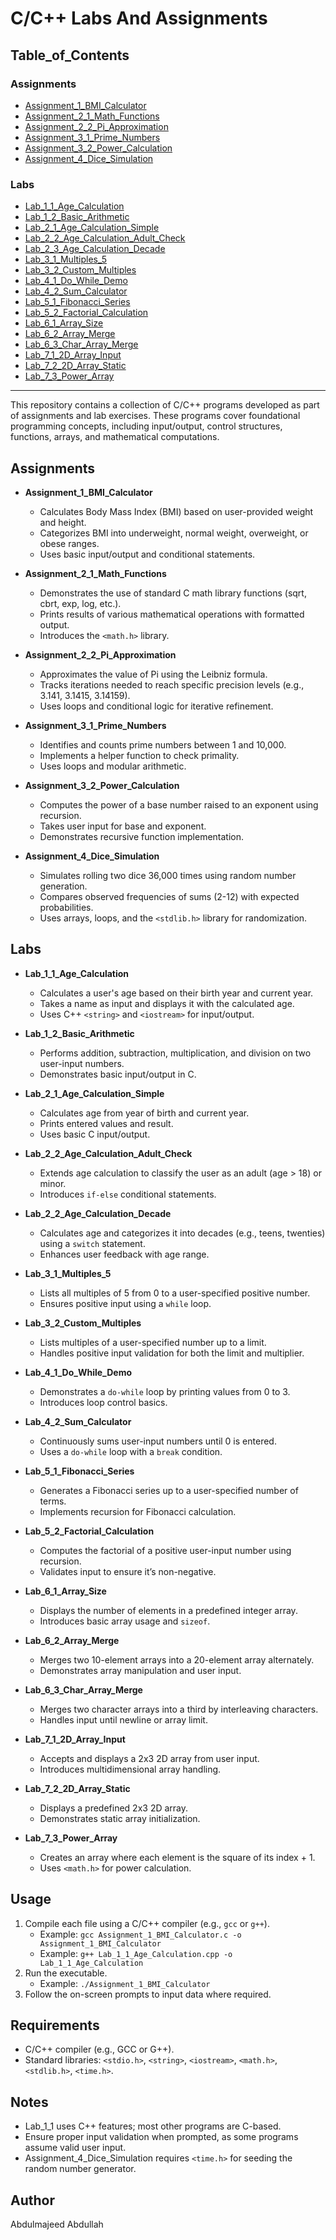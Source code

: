 # C/C++ Labs And Assignments

## Table_of_Contents

### Assignments
- [Assignment_1_BMI_Calculator](#Assignment_1\bmi_calculator)
- [Assignment_2_1_Math_Functions](#Assignment_2/math_functions)
- [Assignment_2_2_Pi_Approximation](#Assignment_2/pi_approximation)
- [Assignment_3_1_Prime_Numbers](#Assignment_3/prime_numbers)
- [Assignment_3_2_Power_Calculation](#Assignment_3/power_calculation)
- [Assignment_4_Dice_Simulation](#Assignment_4/dice_roll_simulation)

### Labs
- [Lab_1_1_Age_Calculation](#Lab1/calculate_user_age)
- [Lab_1_2_Basic_Arithmetic](#Lab1/basic_arithmetic)
- [Lab_2_1_Age_Calculation_Simple](#Lab2/age_calculator)
- [Lab_2_2_Age_Calculation_Adult_Check](#Lab2/check_age_calculator)
- [Lab_2_3_Age_Calculation_Decade](#Lab2/calculator_age_group)
- [Lab_3_1_Multiples_5](#Lab3/multiples_number)
- [Lab_3_2_Custom_Multiples](#Lab3/calculating_multiples)
- [Lab_4_1_Do_While_Demo](#Lab4/use_do_while_loop)
- [Lab_4_2_Sum_Calculator](#Lab4/use_do_while_loop_v2)
- [Lab_5_1_Fibonacci_Series](#Lab5/fibonacci_series)
- [Lab_5_2_Factorial_Calculation](#Lab5/factorial_number)
- [Lab_6_1_Array_Size](#Lab6/number_elements_array)
- [Lab_6_2_Array_Merge](#Lab6/merge_two_arrays)
- [Lab_6_3_Char_Array_Merge](#Lab6/merge_two_char_arrays)
- [Lab_7_1_2D_Array_Input](#Lab7/2d_array_input)
- [Lab_7_2_2D_Array_Static](#Lab7/2d_array_predefined)
- [Lab_7_3_Power_Array](#Lab7/dynamic_array_squares)

---

This repository contains a collection of C/C++ programs developed as part of assignments and lab exercises. These programs cover foundational programming concepts, including input/output, control structures, functions, arrays, and mathematical computations.

## Assignments

- **Assignment_1_BMI_Calculator**
  - Calculates Body Mass Index (BMI) based on user-provided weight and height.
  - Categorizes BMI into underweight, normal weight, overweight, or obese ranges.
  - Uses basic input/output and conditional statements.

- **Assignment_2_1_Math_Functions**
  - Demonstrates the use of standard C math library functions (sqrt, cbrt, exp, log, etc.).
  - Prints results of various mathematical operations with formatted output.
  - Introduces the `<math.h>` library.

- **Assignment_2_2_Pi_Approximation**
  - Approximates the value of Pi using the Leibniz formula.
  - Tracks iterations needed to reach specific precision levels (e.g., 3.141, 3.1415, 3.14159).
  - Uses loops and conditional logic for iterative refinement.

- **Assignment_3_1_Prime_Numbers**
  - Identifies and counts prime numbers between 1 and 10,000.
  - Implements a helper function to check primality.
  - Uses loops and modular arithmetic.

- **Assignment_3_2_Power_Calculation**
  - Computes the power of a base number raised to an exponent using recursion.
  - Takes user input for base and exponent.
  - Demonstrates recursive function implementation.

- **Assignment_4_Dice_Simulation**
  - Simulates rolling two dice 36,000 times using random number generation.
  - Compares observed frequencies of sums (2-12) with expected probabilities.
  - Uses arrays, loops, and the `<stdlib.h>` library for randomization.

## Labs

- **Lab_1_1_Age_Calculation**
  - Calculates a user's age based on their birth year and current year.
  - Takes a name as input and displays it with the calculated age.
  - Uses C++ `<string>` and `<iostream>` for input/output.

- **Lab_1_2_Basic_Arithmetic**
  - Performs addition, subtraction, multiplication, and division on two user-input numbers.
  - Demonstrates basic input/output in C.

- **Lab_2_1_Age_Calculation_Simple**
  - Calculates age from year of birth and current year.
  - Prints entered values and result.
  - Uses basic C input/output.

- **Lab_2_2_Age_Calculation_Adult_Check**
  - Extends age calculation to classify the user as an adult (age > 18) or minor.
  - Introduces `if-else` conditional statements.

- **Lab_2_2_Age_Calculation_Decade**
  - Calculates age and categorizes it into decades (e.g., teens, twenties) using a `switch` statement.
  - Enhances user feedback with age range.

- **Lab_3_1_Multiples_5**
  - Lists all multiples of 5 from 0 to a user-specified positive number.
  - Ensures positive input using a `while` loop.

- **Lab_3_2_Custom_Multiples**
  - Lists multiples of a user-specified number up to a limit.
  - Handles positive input validation for both the limit and multiplier.

- **Lab_4_1_Do_While_Demo**
  - Demonstrates a `do-while` loop by printing values from 0 to 3.
  - Introduces loop control basics.

- **Lab_4_2_Sum_Calculator**
  - Continuously sums user-input numbers until 0 is entered.
  - Uses a `do-while` loop with a `break` condition.

- **Lab_5_1_Fibonacci_Series**
  - Generates a Fibonacci series up to a user-specified number of terms.
  - Implements recursion for Fibonacci calculation.

- **Lab_5_2_Factorial_Calculation**
  - Computes the factorial of a positive user-input number using recursion.
  - Validates input to ensure it’s non-negative.

- **Lab_6_1_Array_Size**
  - Displays the number of elements in a predefined integer array.
  - Introduces basic array usage and `sizeof`.

- **Lab_6_2_Array_Merge**
  - Merges two 10-element arrays into a 20-element array alternately.
  - Demonstrates array manipulation and user input.

- **Lab_6_3_Char_Array_Merge**
  - Merges two character arrays into a third by interleaving characters.
  - Handles input until newline or array limit.

- **Lab_7_1_2D_Array_Input**
  - Accepts and displays a 2x3 2D array from user input.
  - Introduces multidimensional array handling.

- **Lab_7_2_2D_Array_Static**
  - Displays a predefined 2x3 2D array.
  - Demonstrates static array initialization.

- **Lab_7_3_Power_Array**
  - Creates an array where each element is the square of its index + 1.
  - Uses `<math.h>` for power calculation.

## Usage

1. Compile each file using a C/C++ compiler (e.g., `gcc` or `g++`).
   - Example: `gcc Assignment_1_BMI_Calculator.c -o Assignment_1_BMI_Calculator`
   - Example: `g++ Lab_1_1_Age_Calculation.cpp -o Lab_1_1_Age_Calculation`
2. Run the executable.
   - Example: `./Assignment_1_BMI_Calculator`
3. Follow the on-screen prompts to input data where required.

## Requirements

- C/C++ compiler (e.g., GCC or G++).
- Standard libraries: `<stdio.h>`, `<string>`, `<iostream>`, `<math.h>`, `<stdlib.h>`, `<time.h>`.

## Notes

- Lab_1_1 uses C++ features; most other programs are C-based.
- Ensure proper input validation when prompted, as some programs assume valid user input.
- Assignment_4_Dice_Simulation requires `<time.h>` for seeding the random number generator.

## Author
Abdulmajeed Abdullah
